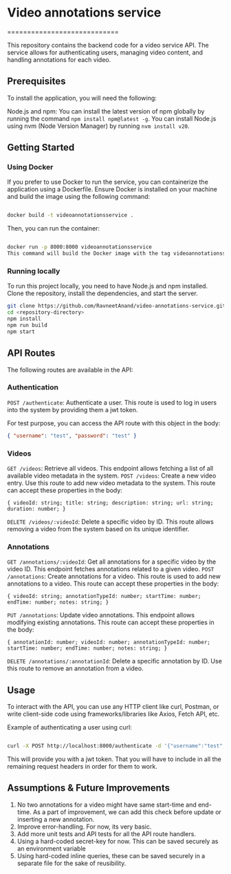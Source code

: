 # Video annotations service

============================

This repository contains the backend code for a video service API. The service allows for authenticating users, managing video content, and handling annotations for each video.

## Prerequisites

To install the application, you will need the following:

Node.js and npm:
You can install the latest version of npm globally by running the command `npm install npm@latest -g`.
You can install Node.js using nvm (Node Version Manager) by running `nvm install v20`.

## Getting Started

### Using Docker

If you prefer to use Docker to run the service, you can containerize the application using a Dockerfile. Ensure Docker is installed on your machine and build the image using the following command:

```bash

docker build -t videoannotationsservice .

```

Then, you can run the container:

```bash

docker run -p 8000:8000 videoannotationsservice
This command will build the Docker image with the tag videoannotationsservice and run it, exposing the service on port 8000.

```

### Running locally

To run this project locally, you need to have Node.js and npm installed. Clone the repository, install the dependencies, and start the server.

```bash
git clone https://github.com/RavneetAnand/video-annotations-service.git
cd <repository-directory>
npm install
npm run build
npm start

```

## API Routes

The following routes are available in the API:

### Authentication

`POST /authenticate`: Authenticate a user. This route is used to log in users into the system by providing them a jwt token.

For test purpose, you can access the API route with this object in the body:

```json
{ "username": "test", "password": "test" }
```

### Videos

`GET /videos`: Retrieve all videos. This endpoint allows fetching a list of all available video metadata in the system.
`POST /videos`: Create a new video entry. Use this route to add new video metadata to the system. This route can accept these properties in the body:

`{
    videoId: string;
    title: string;
    description: string;
    url: string;
    duration: number;
}`

`DELETE /videos/:videoId`: Delete a specific video by ID. This route allows removing a video from the system based on its unique identifier.

### Annotations

`GET /annotations/:videoId`: Get all annotations for a specific video by the video ID. This endpoint fetches annotations related to a given video.
`POST /annotations`: Create annotations for a video. This route is used to add new annotations to a video. This route can accept these properties in the body:

`{
    videoId: string;
    annotationTypeId: number;
    startTime: number;
    endTime: number;
    notes: string;
}`

`PUT /annotations`: Update video annotations. This endpoint allows modifying existing annotations. This route can accept these properties in the body:

`{
    annotationId: number;
    videoId: number;
    annotationTypeId: number;
    startTime: number;
    endTime: number;
    notes: string;
}`

`DELETE /annotations/:annotationId`: Delete a specific annotation by ID. Use this route to remove an annotation from a video.

## Usage

To interact with the API, you can use any HTTP client like curl, Postman, or write client-side code using frameworks/libraries like Axios, Fetch API, etc.

Example of authenticating a user using curl:

```bash

curl -X POST http://localhost:8000/authenticate -d '{"username":"test", "password":"test"}' -H "Content-Type: application/json"

```

This will provide you with a jwt token. That you will have to include in all the remaining request headers in order for them to work.

## Assumptions & Future Improvements

1. No two annotations for a video might have same start-time and end-time. As a part of improvement, we can add this check before update or inserting a new annotation.
2. Improve error-handling. For now, its very basic.
3. Add more unit tests and API tests for all the API route handlers.
4. Using a hard-coded secret-key for now. This can be saved securely as an environment variable
5. Using hard-coded inline queries, these can be saved securely in a separate file for the sake of reusibility.
